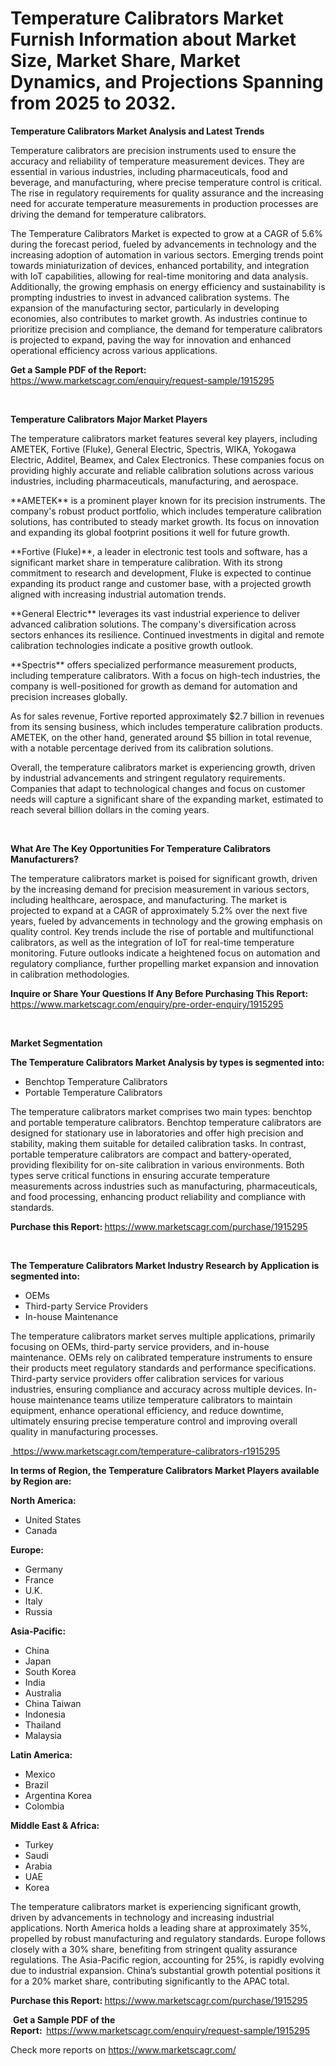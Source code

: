 <p><h1>Temperature Calibrators Market Furnish Information about Market Size, Market Share, Market Dynamics, and Projections Spanning from 2025 to 2032.</h1></p><p><strong>Temperature Calibrators Market Analysis and Latest Trends</strong></p>
<p><p>Temperature calibrators are precision instruments used to ensure the accuracy and reliability of temperature measurement devices. They are essential in various industries, including pharmaceuticals, food and beverage, and manufacturing, where precise temperature control is critical. The rise in regulatory requirements for quality assurance and the increasing need for accurate temperature measurements in production processes are driving the demand for temperature calibrators.</p><p>The Temperature Calibrators Market is expected to grow at a CAGR of 5.6% during the forecast period, fueled by advancements in technology and the increasing adoption of automation in various sectors. Emerging trends point towards miniaturization of devices, enhanced portability, and integration with IoT capabilities, allowing for real-time monitoring and data analysis. Additionally, the growing emphasis on energy efficiency and sustainability is prompting industries to invest in advanced calibration systems. The expansion of the manufacturing sector, particularly in developing economies, also contributes to market growth. As industries continue to prioritize precision and compliance, the demand for temperature calibrators is projected to expand, paving the way for innovation and enhanced operational efficiency across various applications.</p></p>
<p><strong>Get a Sample PDF of the Report:&nbsp;</strong> <a href="https://www.marketscagr.com/enquiry/request-sample/1915295?utm_campaign=1868&utm_medium=2&utm_source=Github&utm_content=ia&utm_term=20022025&utm_id=temperature-calibrators">https://www.marketscagr.com/enquiry/request-sample/1915295</a></p>
<p>&nbsp;</p>
<p><strong>Temperature Calibrators Major Market Players</strong></p>
<p><p>The temperature calibrators market features several key players, including AMETEK, Fortive (Fluke), General Electric, Spectris, WIKA, Yokogawa Electric, Additel, Beamex, and Calex Electronics. These companies focus on providing highly accurate and reliable calibration solutions across various industries, including pharmaceuticals, manufacturing, and aerospace.</p><p>**AMETEK** is a prominent player known for its precision instruments. The company's robust product portfolio, which includes temperature calibration solutions, has contributed to steady market growth. Its focus on innovation and expanding its global footprint positions it well for future growth.</p><p>**Fortive (Fluke)**, a leader in electronic test tools and software, has a significant market share in temperature calibration. With its strong commitment to research and development, Fluke is expected to continue expanding its product range and customer base, with a projected growth aligned with increasing industrial automation trends.</p><p>**General Electric** leverages its vast industrial experience to deliver advanced calibration solutions. The company's diversification across sectors enhances its resilience. Continued investments in digital and remote calibration technologies indicate a positive growth outlook.</p><p>**Spectris** offers specialized performance measurement products, including temperature calibrators. With a focus on high-tech industries, the company is well-positioned for growth as demand for automation and precision increases globally.</p><p>As for sales revenue, Fortive reported approximately $2.7 billion in revenues from its sensing business, which includes temperature calibration products. AMETEK, on the other hand, generated around $5 billion in total revenue, with a notable percentage derived from its calibration solutions.</p><p>Overall, the temperature calibrators market is experiencing growth, driven by industrial advancements and stringent regulatory requirements. Companies that adapt to technological changes and focus on customer needs will capture a significant share of the expanding market, estimated to reach several billion dollars in the coming years.</p></p>
<p>&nbsp;</p>
<p><strong>What Are The Key Opportunities For Temperature Calibrators Manufacturers?</strong></p>
<p><p>The temperature calibrators market is poised for significant growth, driven by the increasing demand for precision measurement in various sectors, including healthcare, aerospace, and manufacturing. The market is projected to expand at a CAGR of approximately 5.2% over the next five years, fueled by advancements in technology and the growing emphasis on quality control. Key trends include the rise of portable and multifunctional calibrators, as well as the integration of IoT for real-time temperature monitoring. Future outlooks indicate a heightened focus on automation and regulatory compliance, further propelling market expansion and innovation in calibration methodologies.</p></p>
<p><strong>Inquire or Share Your Questions If Any Before Purchasing This Report:</strong> <a href="https://www.marketscagr.com/enquiry/pre-order-enquiry/1915295?utm_campaign=1868&utm_medium=2&utm_source=Github&utm_content=ia&utm_term=20022025&utm_id=temperature-calibrators">https://www.marketscagr.com/enquiry/pre-order-enquiry/1915295</a></p>
<p>&nbsp;</p>
<p><strong>Market Segmentation</strong></p>
<p><strong>The Temperature Calibrators Market Analysis by types is segmented into:</strong></p>
<p><ul><li>Benchtop Temperature Calibrators</li><li>Portable Temperature Calibrators</li></ul></p>
<p><p>The temperature calibrators market comprises two main types: benchtop and portable temperature calibrators. Benchtop temperature calibrators are designed for stationary use in laboratories and offer high precision and stability, making them suitable for detailed calibration tasks. In contrast, portable temperature calibrators are compact and battery-operated, providing flexibility for on-site calibration in various environments. Both types serve critical functions in ensuring accurate temperature measurements across industries such as manufacturing, pharmaceuticals, and food processing, enhancing product reliability and compliance with standards.</p></p>
<p><strong>Purchase this Report:&nbsp;</strong><a href="https://www.marketscagr.com/purchase/1915295?utm_campaign=1868&utm_medium=2&utm_source=Github&utm_content=ia&utm_term=20022025&utm_id=temperature-calibrators">https://www.marketscagr.com/purchase/1915295</a></p>
<p>&nbsp;</p>
<p><strong>The Temperature Calibrators Market Industry Research by Application is segmented into:</strong></p>
<p><ul><li>OEMs</li><li>Third-party Service Providers</li><li>In-house Maintenance</li></ul></p>
<p><p>The temperature calibrators market serves multiple applications, primarily focusing on OEMs, third-party service providers, and in-house maintenance. OEMs rely on calibrated temperature instruments to ensure their products meet regulatory standards and performance specifications. Third-party service providers offer calibration services for various industries, ensuring compliance and accuracy across multiple devices. In-house maintenance teams utilize temperature calibrators to maintain equipment, enhance operational efficiency, and reduce downtime, ultimately ensuring precise temperature control and improving overall quality in manufacturing processes.</p></p>
<p><a href="https://www.marketscagr.com/temperature-calibrators-r1915295?utm_campaign=1868&utm_medium=2&utm_source=Github&utm_content=ia&utm_term=20022025&utm_id=temperature-calibrators">&nbsp;https://www.marketscagr.com/temperature-calibrators-r1915295</a></p>
<p><strong>In terms of Region, the Temperature Calibrators Market Players available by Region are:</strong></p>
<p>
    <p> <strong> North America: </strong>
        <ul>
            <li>United States</li>
            <li>Canada</li>
        </ul>
        </p> 
    <p> <strong> Europe: </strong>
        <ul>
            <li>Germany</li>
            <li>France</li>
            <li>U.K.</li>
            <li>Italy</li>
            <li>Russia</li>
        </ul>
        </p> 
    <p> <strong> Asia-Pacific: </strong>
        <ul>
            <li>China</li>
            <li>Japan</li>
            <li>South Korea</li>
            <li>India</li>
            <li>Australia</li>
            <li>China Taiwan</li>
            <li>Indonesia</li>
            <li>Thailand</li>
            <li>Malaysia</li>
        </ul>
        </p> 
    <p> <strong> Latin America: </strong>
        <ul>
            <li>Mexico</li>
            <li>Brazil</li>
            <li>Argentina Korea</li>
            <li>Colombia</li>
        </ul>
        </p> 
    <p> <strong> Middle East & Africa: </strong>
        <ul>
            <li>Turkey</li>
            <li>Saudi</li>
            <li>Arabia</li>
            <li>UAE</li>
            <li>Korea</li>
        </ul>
    </p>
    </p>
<p><p>The temperature calibrators market is experiencing significant growth, driven by advancements in technology and increasing industrial applications. North America holds a leading share at approximately 35%, propelled by robust manufacturing and regulatory standards. Europe follows closely with a 30% share, benefiting from stringent quality assurance regulations. The Asia-Pacific region, accounting for 25%, is rapidly evolving due to industrial expansion. China’s substantial growth potential positions it for a 20% market share, contributing significantly to the APAC total.</p></p>
<p><strong>Purchase this Report: </strong><a href="https://www.marketscagr.com/purchase/1915295?utm_campaign=1868&utm_medium=2&utm_source=Github&utm_content=ia&utm_term=20022025&utm_id=temperature-calibrators">https://www.marketscagr.com/purchase/1915295</a></p>
<p>&nbsp;<strong>Get a Sample PDF of the Report:&nbsp;&nbsp;</strong><a href="https://www.marketscagr.com/enquiry/request-sample/1915295?utm_campaign=1868&utm_medium=2&utm_source=Github&utm_content=ia&utm_term=20022025&utm_id=temperature-calibrators">https://www.marketscagr.com/enquiry/request-sample/1915295</a></p>
<p><strong></strong></p>
<p>Check more reports on <a href="https://www.marketscagr.com/?utm_campaign=1868&utm_medium=2&utm_source=Github&utm_content=ia&utm_term=20022025&utm_id=temperature-calibrators">https://www.marketscagr.com/</a></p>